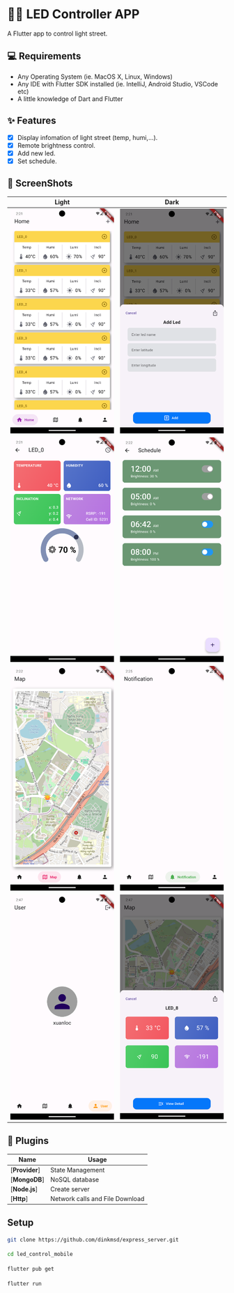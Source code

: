 # 📖📖 LED Controller APP 

A Flutter app to control light street. 

## 💻 Requirements

- Any Operating System (ie. MacOS X, Linux, Windows)
- Any IDE with Flutter SDK installed (ie. IntelliJ, Android Studio, VSCode etc)
- A little knowledge of Dart and Flutter

## ✨ Features

- [x] Display infomation of light street (temp, humi,...).
- [x] Remote brightness control.
- [x] Add new led.
- [x] Set schedule.

## 📸 ScreenShots


| Light                             | Dark                              |
| --------------------------------- | --------------------------------- |
| <img src="ss/1.png" width="300">  | <img src="ss/2.png" width="300">  |
| <img src="ss/3.png" width="300">  | <img src="ss/4.png" width="300">  |
| <img src="ss/5.png" width="300">  | <img src="ss/6.png" width="300">  |
| <img src="ss/7.png" width="300">  | <img src="ss/8.png" width="300">  |

## 🔌 Plugins

| Name                                                                   | Usage                                         |
| ---------------------------------------------------------------------- | --------------------------------------------- |
| [**Provider**]              | State Management                              |
| [**MongoDB**]                        | NoSQL database |
| [**Node.js**]                      | Create server                           |
| [**Http**]                          | Network calls and File Download               |

## Setup

```bash
git clone https://github.com/dinkmsd/express_server.git

cd led_control_mobile

flutter pub get

flutter run
```

